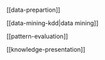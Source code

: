 [[data-prepartion]]

[[data-mining-kdd|data mining]]

[[pattern-evaluation]]

[[knowledge-presentation]]